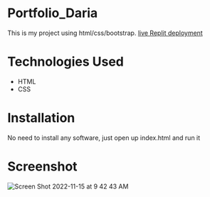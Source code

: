# Portfolio_Daria   
This is my project using html/css/bootstrap. [live Replit deployment]()   
# Technologies Used   
* HTML    
* CSS   
# Installation    
  No need to install any software, just open up index.html and run it
# Screenshot    
![Screen Shot 2022-11-15 at 9 42 43 AM](https://user-images.githubusercontent.com/116766373/201989268-838424eb-2655-4726-8ad4-a750b856c98e.png)
